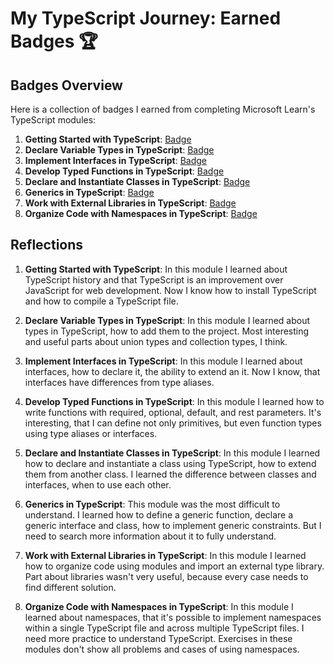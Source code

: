 # My TypeScript Journey: Earned Badges 🏆

## Badges Overview

Here is a collection of badges I earned from completing Microsoft Learn's TypeScript modules:

1. **Getting Started with TypeScript**: [Badge](https://learn.microsoft.com/en-us/users/kagerka/achievements/dgq64dqj)
2. **Declare Variable Types in TypeScript**: [Badge](https://learn.microsoft.com/en-us/users/kagerka/achievements/uflzhvs3)
3. **Implement Interfaces in TypeScript**: [Badge](https://learn.microsoft.com/en-us/users/kagerka/achievements/ejzhaxxp)
4. **Develop Typed Functions in TypeScript**: [Badge](https://learn.microsoft.com/en-us/users/kagerka/achievements/qd7nkrge)
5. **Declare and Instantiate Classes in TypeScript**: [Badge](https://learn.microsoft.com/en-us/users/kagerka/achievements/k5mr3fgb)
6. **Generics in TypeScript**: [Badge](https://learn.microsoft.com/en-us/users/kagerka/achievements/4svyhvxk)
7. **Work with External Libraries in TypeScript**: [Badge](https://learn.microsoft.com/en-us/users/kagerka/achievements/wa9sb9kn)
8. **Organize Code with Namespaces in TypeScript**: [Badge](https://learn.microsoft.com/en-us/users/kagerka/achievements/dge77fbj)

## Reflections

1. **Getting Started with TypeScript**: In this module I learned about TypeScript history and that TypeScript is an improvement over JavaScript for web development. Now I know how to install TypeScript and how to compile a TypeScript file.

2. **Declare Variable Types in TypeScript**: In this module I learned about types in TypeScript, how to add them to the project. Most interesting and useful parts about union types and collection types, I think.

3. **Implement Interfaces in TypeScript**: In this module I learned about interfaces, how to declare it, the ability to extend an it. Now I know, that interfaces have differences from type aliases.

4. **Develop Typed Functions in TypeScript**: In this module I learned how to write functions with required, optional, default, and rest parameters. It's interesting, that I can define not only primitives, but even function types using type aliases or interfaces.

5. **Declare and Instantiate Classes in TypeScript**: In this module I learned how to declare and instantiate a class using TypeScript, how to extend them from another class. I learned the difference between classes and interfaces, when to use each other.

6. **Generics in TypeScript**: This module was the most difficult to understand. I learned how to define a generic function, declare a generic interface and class, how to implement generic constraints. But I need to search more information about it to fully understand.

7. **Work with External Libraries in TypeScript**: In this module I learned how to organize code using modules and import an external type library. Part about libraries wasn't very useful, because every case needs to find different solution.

8. **Organize Code with Namespaces in TypeScript**: In this module I learned about namespaces, that it's possible to implement namespaces within a single TypeScript file and across multiple TypeScript files. I need more practice to understand TypeScript. Exercises in these modules don't show all problems and cases of using namespaces.
